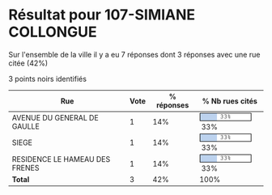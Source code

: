 # Résultat pour 107-SIMIANE COLLONGUE

Sur l'ensemble de la ville il y a eu 7 réponses dont 3 réponses avec une rue citée (42%)

3 points noirs identifiés

| Rue | Vote | % réponses | % Nb rues cités|
|-----|------|------------|----------------|
| AVENUE DU GENERAL DE GAULLE | 1 | 14% | <img src="../../img/bar_33.gif" />&nbsp;33%|
| SIEGE | 1 | 14% | <img src="../../img/bar_33.gif" />&nbsp;33%|
| RESIDENCE LE HAMEAU DES FRENES | 1 | 14% | <img src="../../img/bar_33.gif" />&nbsp;33%|
| **Total** | 3 | 42% | 100%|
